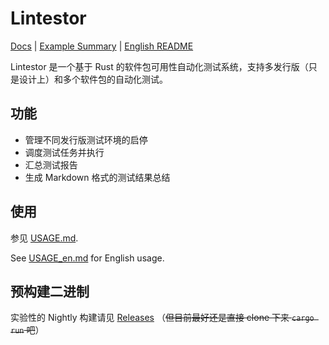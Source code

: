 # Lintestor

[Docs](https://255doesnotexist.github.io/lintestor/) | [Example Summary](https://github.com/255doesnotexist/lintestor/blob/main/summary.md) | [English README](README_en.md)

Lintestor 是一个基于 Rust 的软件包可用性自动化测试系统，支持多发行版（只是设计上）和多个软件包的自动化测试。

## 功能

- 管理不同发行版测试环境的启停
- 调度测试任务并执行
- 汇总测试报告
- 生成 Markdown 格式的测试结果总结

## 使用

参见 [USAGE.md](USAGE.md).

See [USAGE_en.md](USAGE_en.md) for English usage.


## 预构建二进制
实验性的 Nightly 构建请见 [Releases](https://github.com/255doesnotexist/lintestor/releases) （~~但目前最好还是直接 clone 下来 `cargo run` 吧~~）